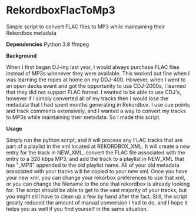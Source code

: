 # RekordboxFlacToMp3
Simple script to convert FLAC files to MP3 while maintaining their Rekordbox metadata

**Dependencies**
Python 3.8
ffmpeg

**Background**

When I first began DJ-ing last year, I would always purchase FLAC files instead of MP3s whenever they were available. This worked out fine when I was learning the ropes at home on my DDJ-400. However, when I went to an open decks event and got the opportunity to use CDJ-2000s, I learned that they did not support FLAC format. I wanted to be able to use CDJ's, however if I simply converted all of my tracks then I would lose the metadata that I had spent months generating in Rekordbox. I use cue points and track comments extensively, and I wanted a way to convert my tracks to MP3s while maintaining their metadata. So I made this script.

**Usage**

Simply run the python script, and it will process any FLAC tracks that are part of a playlist in the xml located at REKORDBOX_XML. It will create a new entry for the track in NEW_XML, convert the FLAC file associated with the entry to a 320 kbps MP3, and add the track to a playlist in NEW_XML that has "\_MP3" appended to the old playlist name. All of your old metadata associated with your tracks will be copied to your new xml. Once you have your new xml, you can change your rekorbox preferences to use that xml, or you can change the filename to the one that rekordbox is already looking for. The script should be able to get to the vast majority of your tracks, but you might still have to clean up a few by hand after the fact. Still, the script greatly reduced the amount of manual conversion I had to do, and I hope it helps you as well if you find yourself in the same situation.
